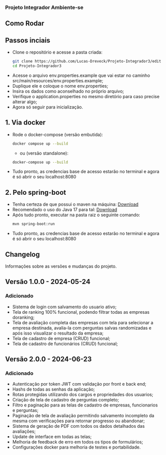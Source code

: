 ﻿### Projeto Integrador Ambiente-se
## Como Rodar
## Passos inciais
- Clone o repositório e acesse a pasta criada:
  ~~~sh
  git clone https://github.com/Lucas-Dreveck/Projeto-Integrador3/edit/main/readme.md
  cd Projeto-Integrador3
  ~~~
- Acesse o arquivo env.properties.example que vai estar no caminho src/main/resources/env.properties.example;
- Duplique ele e coloque o nome env.properties;
- Insira os dados como aconselhado no próprio arquivo;
- Verifique o application.properties no mesmo diretório para caso precise alterar algo;
- Agora só seguir para inicialização.
## 1. Via docker
- Rode o docker-compose (versão embutida):
  ~~~sh
  docker compose up --build
  ~~~
  - ou (versão standalone):
  ~~~sh
  docker-compose up --build
  ~~~
- Tudo pronto, as credencias base de acesso estarão no terminal e agora é só abrir o seu localhost:8080
## 2. Pelo spring-boot
- Tenha certeza de que possui o maven na máquina: [Download](https://maven.apache.org/download.cgi)
- Recomendado o uso do Java 17 para tal: [Download](https://www.oracle.com/java/technologies/javase/jdk17-archive-downloads.html)
- Após tudo pronto, executar na pasta raiz o seguinte comando:
  ~~~sh
  mvn spring-boot:run
  ~~~
- Tudo pronto, as credencias base de acesso estarão no terminal e agora é só abrir o seu localhost:8080
  

## Changelog
Informações sobre as versões e mudanças do projeto.

## Versão 1.0.0 - 2024-05-24
### Adicionado
- Sistema de login com salvamento do usuario ativo;
- Tela de ranking 100% funcional, podendo filtrar todas as empresas doranking;
- Tela de avaliação completa das empresas com tela para selecionar a empresa destinada, avalia-la com perguntas salvas randomizadas e após isso visualizar o resultado da empresa;
- Tela de cadastro de empresa (CRUD) funcional;
- Tela de cadastro de funcionários (CRUD) funcional;

## Versão 2.0.0 - 2024-06-23
### Adicionado
- Autenticação por token JWT com validação por front e back end;
- Hashs de todas as senhas da aplicação;
- Rotas protegidas utilizando dos cargos e propriedades dos usuarios;
- Criação de tela de cadastro de perguntas completo;
- Filtro e paginação para as telas de cadastro de empresas, funcionarios e perguntas;
- Paginação de tela de avaliação permitindo salvamento incompleto da mesma com verificações para retornar progresso ou abandonar;
- Sistema de geração de PDF com todos os dados detalhados das avaliações;
- Update de interface em todas as telas;
- Melhoria de feedback de erro em todos os tipos de formulários;
- Configurações docker para melhoria de testes e portabilidade.
